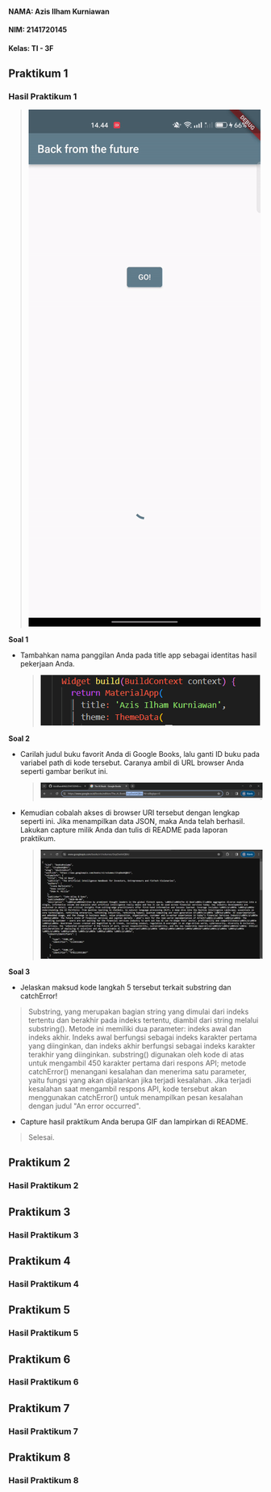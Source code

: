 #### NAMA: Azis Ilham Kurniawan

#### NIM: 2141720145

#### Kelas: TI - 3F

## Praktikum 1

### Hasil Praktikum 1

> ![Hasil Praktikum 1](./docs/hasil%20praktikum%201.gif)

**Soal 1**
- Tambahkan nama panggilan Anda pada title app sebagai identitas hasil pekerjaan Anda.

    > ![Soal 1](./docs/soal_1.png)

**Soal 2**
- Carilah judul buku favorit Anda di Google Books, lalu ganti ID buku pada variabel path di kode tersebut. Caranya ambil di URL browser Anda seperti gambar berikut ini.

    > ![Soal 2](./docs/soal_2(0).png)

- Kemudian cobalah akses di browser URI tersebut dengan lengkap seperti ini. Jika menampilkan data JSON, maka Anda telah berhasil. Lakukan capture milik Anda dan tulis di README pada laporan praktikum.

    > ![Soal 2](./docs/soal_2(1).png)

**Soal 3**
- Jelaskan maksud kode langkah 5 tersebut terkait substring dan catchError!

> Substring, yang merupakan bagian string yang dimulai dari indeks tertentu dan berakhir pada indeks tertentu, diambil dari string melalui substring(). Metode ini memiliki dua parameter: indeks awal dan indeks akhir. Indeks awal berfungsi sebagai indeks karakter pertama yang diinginkan, dan indeks akhir berfungsi sebagai indeks karakter terakhir yang diinginkan. substring() digunakan oleh kode di atas untuk mengambil 450 karakter pertama dari respons API; metode catchError() menangani kesalahan dan menerima satu parameter, yaitu fungsi yang akan dijalankan jika terjadi kesalahan. Jika terjadi kesalahan saat mengambil respons API, kode tersebut akan menggunakan catchError() untuk menampilkan pesan kesalahan dengan judul "An error occurred".

- Capture hasil praktikum Anda berupa GIF dan lampirkan di README.

> Selesai.


## Praktikum 2

### Hasil Praktikum 2



## Praktikum 3

### Hasil Praktikum 3



## Praktikum 4

### Hasil Praktikum 4



## Praktikum 5

### Hasil Praktikum 5



## Praktikum 6

### Hasil Praktikum 6



## Praktikum 7

### Hasil Praktikum 7



## Praktikum 8

### Hasil Praktikum 8

